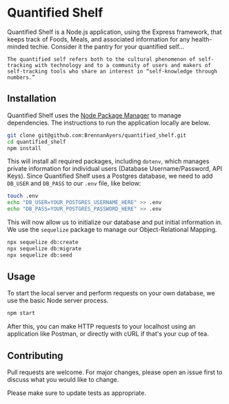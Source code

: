 # Quantified Shelf

Quantified Shelf is a Node.js application, using the Express framework, that keeps track of Foods, Meals, and associated information for any health-minded techie. Consider it the pantry for your quantified self...
```
The quantified self refers both to the cultural phenomenon of self-tracking with technology and to a community of users and makers of self-tracking tools who share an interest in “self-knowledge through numbers.”
```

## Installation

Quantified Shelf uses the [Node Package Manager](http://npmjs.com) to manage dependencies. The instructions to run the application locally are below.

```bash
git clone git@github.com:BrennanAyers/quantified_shelf.git
cd quantified_shelf
npm install
```
This will install all required packages, including `dotenv`, which manages private information for individual users (Database Username/Password, API Keys). Since Quantified Shelf uses a Postgres database, we need to add `DB_USER` and `DB_PASS` to our `.env` file, like below:
```bash
touch .env
echo "DB_USER=YOUR_POSTGRES_USERNAME_HERE" >> .env
echo "DB_PASS=YOUR_POSTGRES_PASSWORD_HERE" >> .env
```
This will now allow us to initialize our database and put initial information in. We use the `sequelize` package to manage our Object-Relational Mapping.
```bash
npx sequelize db:create
npx sequelize db:migrate
npx sequelize db:seed
```

## Usage
To start the local server and perform requests on your own database, we use the basic Node server process.
```bash
npm start
```
After this, you can make HTTP requests to your localhost using an application like Postman, or directly with cURL if that's your cup of tea.


## Contributing
Pull requests are welcome. For major changes, please open an issue first to discuss what you would like to change.

Please make sure to update tests as appropriate.
